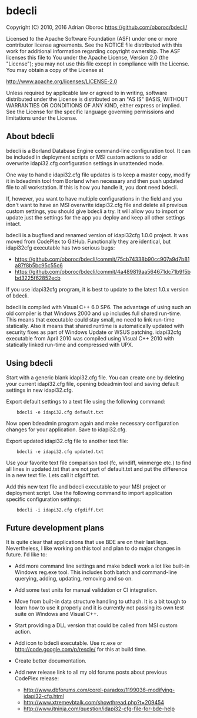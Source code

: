 bdecli
======

Copyright (C) 2010, 2016 Adrian Oboroc <https://github.com/oboroc/bdecli/>

Licensed to the Apache Software Foundation (ASF) under one or more
contributor license agreements.  See the NOTICE file distributed with
this work for additional information regarding copyright ownership.
The ASF licenses this file to You under the Apache License, Version 2.0
(the "License"); you may not use this file except in compliance with
the License.  You may obtain a copy of the License at

 <http://www.apache.org/licenses/LICENSE-2.0>

Unless required by applicable law or agreed to in writing, software
distributed under the License is distributed on an "AS IS" BASIS,
WITHOUT WARRANTIES OR CONDITIONS OF ANY KIND, either express or implied.
See the License for the specific language governing permissions and
limitations under the License.


About bdecli
------------

bdecli is a Borland Database Engine command-line configuration tool. It can
be included in deployment scripts or MSI custom actions to add or overwrite
idapi32.cfg configuration settings in unattended mode.

One way to handle idapi32.cfg file updates is to keep a master copy,
modify it in bdeadmin tool from Borland when necessary and then push updated
file to all workstation. If this is how you handle it, you dont need bdecli.

If, however, you want to have multiple configurations in the field and you
don't want to have an MSI overwrite idapi32.cfg file and delete all previous
custom settings, you should give bdecli a try. It will allow you to import or
update just the settings for the app you deploy and keep all other settings
intact.

bdecli is a bugfixed and renamed version of idapi32cfg 1.0.0 project. It was
moved from CodePlex to GitHub. Functionally they are identical, but idapi32cfg
executable has two serious bugs:

- <https://github.com/oboroc/bdecli/commit/75cb74338b90cc907a9d7b81a87f8b5bc95c55c6>
- <https://github.com/oboroc/bdecli/commit/4a489819aa564671dc71b9f5bbd3225f62852ecb>

If you use idapi32cfg program, it is best to update to the latest 1.0.x
version of bdecli.

bdecli is compiled with Visual C++ 6.0 SP6. The advantage of using such an old
compiler is that Windows 2000 and up includes full shared run-time. This means
that executable could stay small, no need to link run-time statically. Also it
means that shared runtime is automatically updated with security fixes as part
of Windows Update or WSUS patching. idapi32cfg executable from April 2010 was
compiled using Visual C++ 2010 with statically linked run-time and compressed
with UPX.


Using bdecli
------------

Start with a generic blank idapi32.cfg file. You can create one by deleting
your current idapi32.cfg file, opening bdeadmin tool and saving default
settings in new idapi32.cfg.

Export default settings to a text file using the following command:

		bdecli -e idapi32.cfg default.txt

Now open bdeadmin program again and make necessary configuration changes for
your application. Save to idapi32.cfg.

Export updated idapi32.cfg file to another text file:

		bdecli -e idapi32.cfg updated.txt

Use your favorite text file comparison tool (fc, windiff, winmerge etc.) to
find all lines in updated.txt that are not part of default.txt and put the
difference in a new text file. Lets call it cfgdiff.txt.

Add this new text file and bdecli executable to your MSI project or deployment
script. Use the following command to import application specific configuration
settings:

		bdecli -i idapi32.cfg cfgdiff.txt


Future development plans
------------------------

It is quite clear that applications that use BDE are on their last legs.
Nevertheless, I like working on this tool and plan to do major changes in
future. I'd like to:

* Add more command line settings and make bdecli work a lot like built-in
Windows reg.exe tool. This includes both batch and command-line querying,
adding, updating, removing and so on.

* Add some test units for manual validation or CI integration.

* Move from built-in data structure handling to uthash. It is a bit tough to
learn how to use it properly and it is currently not passing its own test
suite on Windows and Visual C++.

* Start providing a DLL version that could be called from MSI custom action.

* Add icon to bdecli executable. Use rc.exe or <http://code.google.com/p/rescle/>
for this at build time.

* Create better documentation.

* Add new release link to all my old forums posts about previous CodePlex release:
    - <http://www.dbforums.com/corel-paradox/1199036-modifying-idapi32-cfg.html>
    - <http://www.xtremevbtalk.com/showthread.php?t=209454>
    - <http://www.itninja.com/question/idapi32-cfg-file-for-bde-help>
